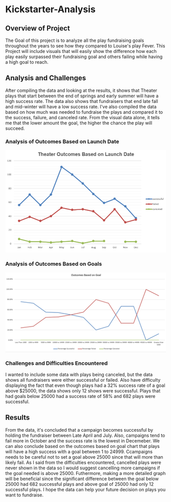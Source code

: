 # Kickstarter-Analysis

## Overview of Project
  The Goal of this project is to analyze all the play fundraising goals throughout the years to see how they compared to Louise's play Fever. This Project will include visuals that will easily show the difference how each play easily surpassed their fundraising goal and others failing while having a high goal to reach.

## Analysis and Challenges
  After compiling the data and looking at the results, it shows that Theater plays that start between the end of springs and early summer will have a high success rate. The data also shows that fundraisers that end late fall and mid-winter will have a low success rate. I've also compiled the data based on how much was needed to fundraise the plays and compared it to the success, failure, and canceled rate. From the visual data alone, it tells me that the lower amount the goal, the higher the chance the play will succeed.

### Analysis of Outcomes Based on Launch Date
![This is an image](Resources/Theater_Outcomes_vs_Launch.png.png)
### Analysis of Outcomes Based on Goals
![This is an image](Resources/Outcomes_vs_Goals.png.png)

### Challenges and Difficulties Encountered
  I wanted to include some data with plays being canceled, but the data shows all fundraisers were either successful or failed. Also have difficulty displaying the fact that even though plays had a 32% success rate of a goal above $25000, the data shows only 12 shows were successful. Plays that had goals below 25000 had a success rate of 58% and 682 plays were successful. 

## Results
  From the data, it's concluded that a campaign becomes successful by holding the fundraiser between Late April and July. Also, campaigns  tend to fail more in October and the success rate is the lowest in Decemeber. We can also conclude based on the outcomes based on goal chart that plays will have a high success with a goal between 1 to 24999. Ccampaigns needs to be careful not to set a goal above 25000 since that will more than likely fail. As I said from the difficulties encountered, cancelled plays were never shown in the data so I would suggest cancelling more campaigns if the goal needed is above 25000. Futhermore, making a more detailed graph will be beneficial since the significant difference between the goal below 25000 had 682 successful plays and above goal of 25000 had only 12 successful plays. I hope the data   can help your future decision on plays you want to fundraise.
  
